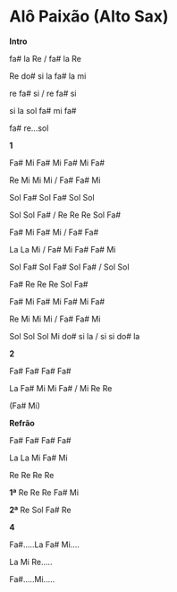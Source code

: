 # **Alô Paixão (Alto Sax)**

**Intro**

fa# la Re / fa# la Re

Re do# si la fa# la mi

re fa# si / re fa# si

si la sol fa# mi fa#

fa# re...sol

**1**

Fa# Mi Fa# Mi Fa# Mi Fa#

Re Mi Mi Mi / Fa# Fa# Mi

Sol Fa# Sol Fa# Sol Sol

Sol Sol Fa# / Re Re Re Sol Fa#

Fa# Mi Fa# Mi / Fa# Fa#

La La Mi / Fa# Mi Fa# Fa# Mi

Sol Fa# Sol Fa# Sol Fa# / Sol Sol

Fa# Re Re Re Sol Fa#

Fa# Mi Fa# Mi Fa# Mi Fa#

Re Mi Mi Mi / Fa# Fa# Mi

Sol Sol Sol Mi do# si la / si si do# la

**2**

Fa# Fa# Fa# Fa#

La Fa# Mi Mi Fa# / Mi Re Re

(Fa# Mi)

**Refrão**

Fa# Fa# Fa# Fa#

La La Mi Fa# Mi

Re Re Re Re

**1ª** Re Re Re Fa# Mi

**2ª** Re Sol Fa# Re

**4**

Fa#.....La Fa# Mi....

La Mi Re.....

Fa#.....Mi.....